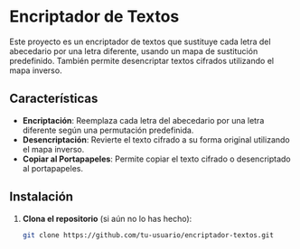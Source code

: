 # Encriptador de Textos

Este proyecto es un encriptador de textos que sustituye cada letra del abecedario por una letra diferente, usando un mapa de sustitución predefinido. También permite desencriptar textos cifrados utilizando el mapa inverso.

## Características

- **Encriptación**: Reemplaza cada letra del abecedario por una letra diferente según una permutación predefinida.
- **Desencriptación**: Revierte el texto cifrado a su forma original utilizando el mapa inverso.
- **Copiar al Portapapeles**: Permite copiar el texto cifrado o desencriptado al portapapeles.

## Instalación

1. **Clona el repositorio** (si aún no lo has hecho):

   ```bash
   git clone https://github.com/tu-usuario/encriptador-textos.git
